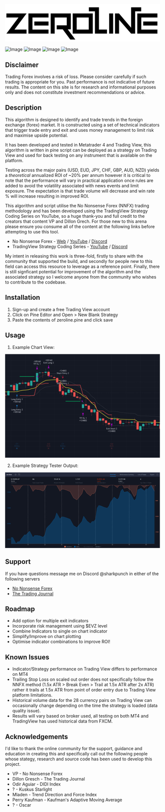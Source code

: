 ![Image](logo.png)

![Image](https://img.shields.io/github/issues/sharkpunch5/zeroline) ![Image](https://img.shields.io/github/license/sharkpunch5/zeroline) ![Image](https://img.shields.io/badge/language-pinescript-blue) ![Image](https://img.shields.io/badge/platform-tradingview-blueviolet)

## Disclaimer
Trading Forex involves a risk of loss. Please consider carefully if such trading is appropriate for you. Past performance is not indicative of future results. The content on this site is for research and informational purposes only and does not constitute investment recommendations or advice.

## Description
This algorithm is designed to identify and trade trends in the foreign exchange (forex) market. It is constructed using a set of technical indicators that trigger trade entry and exit and uses money management to limit risk and maximise upside potential.

It has been developed and tested in Metatrader 4 and Trading View, this algorithm is written in pine script can be deployed as a strategy on Trading View and used for back testing on any instrument that is available on the platform. 

Testing across the major pairs (USD, EUD, JPY, CHF, GBP, AUD, NZD) yields a *theoretical* annualized ROI of ~20% per annum however it is critical to note that the performance will vary in practical application once rules are added to avoid the volatility associated with news events and limit exposure. The expectation is that trade volume will decrease and win rate % will increase resulting in improved ROI.

This algorithm and script utilise the No Nonsense Forex (NNFX) trading methodology and has been developed using the TradingView Strategy Coding Series on YouTube, so a huge thank-you and full credit to the creators that content VP and Dillon Grech. For those new to this arena please ensure you consume all of the content at the following links before attempting to use this tool.

* No Nonsense Forex - [Web](https://nononsenseforex.com/) / [YouTube](https://www.youtube.com/channel/UCc8IRYpgBr4NGbaQFnd2b-A) / [Discord](https://discord.gg/5TEY6h6)
* TradingView Strategy Coding Series - [YouTube](https://www.youtube.com/channel/UCl1a4qyx_HaodV0AN9ve46A) / [Discord](https://discord.gg/bxn7kMC)

My intent in releasing this work is three-fold, firstly to share with the community that supported the build, and secondly for people new to this field can access this resource to leverage as a reference point. Finally, there is still signficant potential for improvement of the algorithm and the associated strategy so I welcome anyone from the community who wishes to contribute to the codebase.

## Installation

1) Sign-up and create a free Trading View account
2) Click on Pine Editor and Open > New Blank Strategy
3) Paste the contents of zeroline.pine and click save

## Usage

1) Example Chart View:

![Image](chart.png)

2) Example Strategy Tester Output:

![Image](strategy_tester.png)

## Support
If you have questions message me on Discord @sharkpunch in either of the following servers
* [No Nonsense Forex](https://discord.gg/5TEY6h6)
* [The Trading Journal](https://discord.gg/bxn7kMC)

## Roadmap
* Add option for multiple exit indicators
* Incorporate risk management using $EVZ level
* Combine Indicators to single on chart indicator
* Simplify/Improve on chart plotting
* Optimise indicator combinations to improve ROI!

## Known Issues
* Indicator/Strategy performance on Trading View  differs to performance on MT4 
* Trailing Stop Loss on scaled out order does not specifically follow the NNFX method (1.5x ATR > Break Even > Trail at 1.5x ATR after 2x ATR) rather it trails at 1.5x ATR from point of order entry due to Trading View platform limitations.
* Historical volume data for the 28 currency pairs on Trading View can occasionally change depending on the time the strategy is loaded (data quality issue).
* Results will vary based on broker used, all testing on both MT4 and TradingView has used historical data from FXCM.

## Acknowledgements
I'd like to thank the online community for the support, guidance and education in creating this and specifically call out the following people whose stategy, research and source code has been used to develop this project. 

* VP - No Nonsense Forex
* Dillon Gresch - The Trading Journal
* Odir Aguiar - DIDI Index
* ? - Kuskus Starlight
* Mladen - Trend Direction and Force Index
* Perry Kaufman - Kaufman's Adaptive Moving Average
* ? - Oscar
